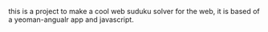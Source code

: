 this is a project to make a cool web suduku solver for the web, it is based of a yeoman-angualr app and javascript.
